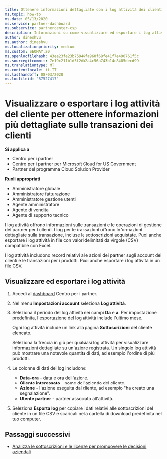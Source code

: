 ```yaml
---
title: Ottenere informazioni dettagliate con i log attività dei clienti
ms.topic: how-to
ms.date: 05/13/2020
ms.service: partner-dashboard
ms.subservice: partnercenter-csp
description: Informazioni su come visualizzare ed esportare i log attività per ottenere informazioni sulle transazioni degli account del cliente e altre attività di gestione dei partner correlate ai clienti.
author: dineshvu
ms.author: dineshvu
ms.localizationpriority: medium
ms.custom: SEOMAY.20
ms.openlocfilehash: 43ee23fe23b75946fa960f68fe41f7e490761f5c
ms.sourcegitcommit: 7e19c211b1d5f2db2a4c56a743b14c8485decd99
ms.translationtype: MT
ms.contentlocale: it-IT
ms.lasthandoff: 08/03/2020
ms.locfileid: "87527417"
---
```

# <a name="view-or-export-customer-activity-logs-for-more-insight-into-customer-transactions"></a>Visualizzare o esportare i log attività del cliente per ottenere informazioni più dettagliate sulle transazioni dei clienti

**Si applica a**

- Centro per i partner
- Centro per i partner per Microsoft Cloud for US Government
- Partner del programma Cloud Solution Provider

**Ruoli appropriati**

- Amministratore globale
- Amministratore fatturazione
- Amministratore gestione utenti
- Agente amministratore
- Agente di vendita
- Agente di supporto tecnico

I log attività offrono informazioni sulle transazioni e le operazioni di gestione dei partner per i clienti. I log per le transazioni offrono informazioni dettagliate sulla transazione, incluse le sottoscrizioni acquistate. Puoi anche esportare i log attività in file con valori delimitati da virgole (CSV) compatibile con Excel.

I log attività includono record relativi alle azioni dei partner sugli account dei clienti e le transazioni per i prodotti. Puoi anche esportare i log attività in un file CSV.

## <a name="view-and-export-activity-logs"></a>Visualizzare ed esportare i log attività

1. Accedi al [dashboard](https://partner.microsoft.com/dashboard) Centro per i partner.

2. Nel menu **Impostazioni account** seleziona **Log attività**.

3. Seleziona il periodo del log attività nei campi **Da** e **a**. Per impostazione predefinita, l'esportazione del log attività include l'ultimo mese.

   Ogni log attività include un link alla pagina **Sottoscrizioni** del cliente elencato.

   Seleziona la freccia in giù per qualsiasi log attività per visualizzare informazioni dettagliate su un'azione registrata. Un singolo log attività può mostrare una notevole quantità di dati, ad esempio l'ordine di più prodotti.

4. Le colonne di dati del log includono:
   - **Data-ora** - data e ora dell'azione.
   - **Cliente interessato** - nome dell'azienda del cliente.
   - **Azione** - l'azione eseguita dal cliente, ad esempio "ha creato una segnalazione".
   - **Utente partner** - partner associato all'attività.

5. Seleziona **Esporta log** per copiare i dati relativi alle sottoscrizioni del cliente in un file CSV e scaricali nella cartella di download predefinita nel tuo computer.

## <a name="next-steps"></a>Passaggi successivi

- [Analizza le sottoscrizioni e le licenze per promuovere le decisioni aziendali](analyze-subscriptions-licenses.md)
